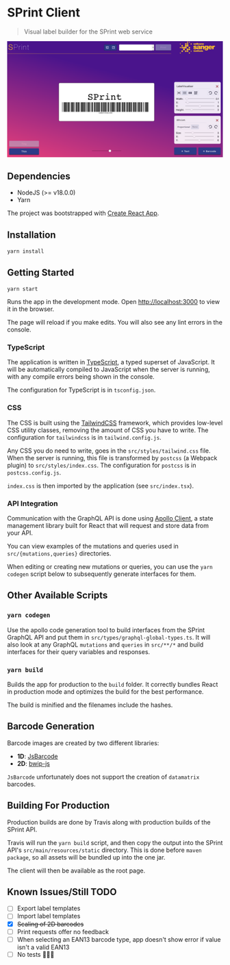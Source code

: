 # SPrint Client

> Visual label builder for the SPrint web service

![SPrint screenshot](sprint_screenshot.png)

## Dependencies

- NodeJS (>= v18.0.0)
- Yarn

The project was bootstrapped with [Create React App](https://github.com/facebook/create-react-app).

## Installation

```
yarn install
```

## Getting Started

```
yarn start
```

Runs the app in the development mode. Open [http://localhost:3000](http://localhost:3000) to view it in the browser.

The page will reload if you make edits. You will also see any lint errors in the console.

### TypeScript

The application is written in [TypeScript](https://www.typescriptlang.org/), a typed superset of JavaScript. It will be automatically compiled to JavaScript when the server is running, with any compile errors being shown in the console.

The configuration for TypeScript is in `tsconfig.json`.

### CSS

The CSS is built using the [TailwindCSS](https://tailwindcss.com/) framework, which provides low-level CSS utility classes, removing the amount of CSS you have to write. The configuration for `tailwindcss` is in `tailwind.config.js`.

Any CSS you do need to write, goes in the `src/styles/tailwind.css` file. When the server is running, this file is transformed by `postcss` (a Webpack plugin) to `src/styles/index.css`. The configuration for `postcss` is in `postcss.config.js`.

`index.css` is then imported by the application (see `src/index.tsx`).

### API Integration

Communication with the GraphQL API is done using [Apollo Client](https://www.apollographql.com/docs/react/), a state management library built for React that will request and store data from your API.

You can view examples of the mutations and queries used in `src/{mutations,queries}` directories. 

When editing or creating new mutations or queries, you can use the `yarn codegen` script below to subsequently generate interfaces for them.

## Other Available Scripts

### `yarn codegen`

Use the apollo code generation tool to build interfaces from the SPrint GraphQL API and put them in `src/types/graphql-global-types.ts`. It will also look at any GraphQL `mutations` and `queries` in `src/**/*` and build interfaces for their query variables and responses.

### `yarn build`

Builds the app for production to the `build` folder. It correctly bundles React in production mode and optimizes the build for the best performance.

The build is minified and the filenames include the hashes.

## Barcode Generation

Barcode images are created by two different libraries:

- **1D**: [JsBarcode](https://github.com/lindell/JsBarcode)
- **2D**: [bwip-js](https://github.com/metafloor/bwip-js)

`JsBarcode` unfortunately does not support the creation of `datamatrix` barcodes. 

## Building For Production

Production builds are done by Travis along with production builds of the SPrint API.

Travis will run the `yarn build` script, and then copy the output into the SPrint API's `src/main/resources/static` directory. This is done before `maven package`, so all assets will be bundled up into the one jar.

The client will then be available as the root page. 

## Known Issues/Still TODO

- [ ] Export label templates
- [ ] Import label templates
- [x] ~~Scaling of 2D barcodes~~
- [ ] Print requests offer no feedback
- [ ] When selecting an EAN13 barcode type, app doesn't show error if value isn't a valid EAN13
- [ ] No tests 🤦🏻‍♀️
